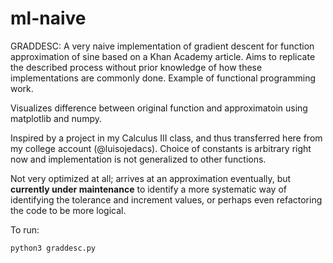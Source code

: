 # ml-naive

GRADDESC:
A very naive implementation of gradient descent for function approximation of sine based on a Khan Academy article. Aims to replicate the described process without prior knowledge of how these implementations are commonly done. Example of functional programming work. 

Visualizes difference between original function and approximatoin using matplotlib and numpy.

Inspired by a project in my Calculus III class, and thus transferred here from my college account (@luisojedacs). Choice of constants is arbitrary right now and implementation is not generalized to other functions.

Not very optimized at all; arrives at an approximation eventually, but **currently under maintenance** to identify a more systematic way of identifying the tolerance and increment values, or perhaps even refactoring the code to be more logical.

To run:
```
python3 graddesc.py
```
